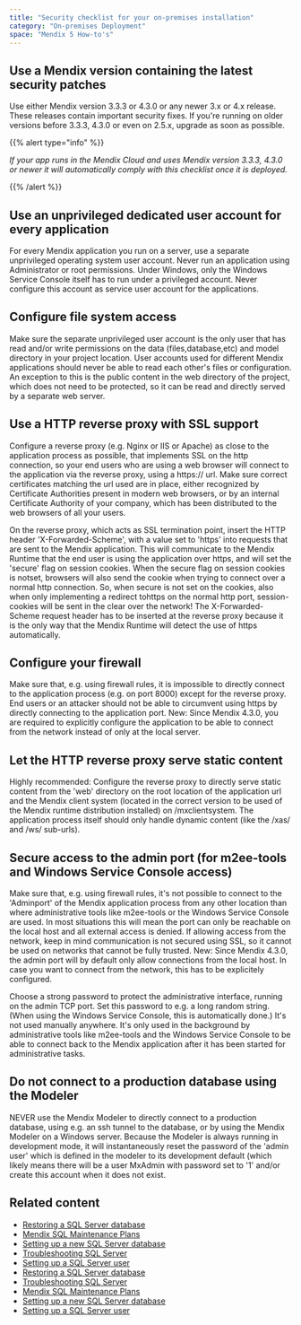 ```yaml
---
title: "Security checklist for your on-premises installation"
category: "On-premises Deployment"
space: "Mendix 5 How-to's"
---
```


## Use a Mendix version containing the latest security patches

Use either Mendix version 3.3.3 or 4.3.0 or any newer 3.x or 4.x release. These releases contain important security fixes. If you're running on older versions before 3.3.3, 4.3.0 or even on 2.5.x, upgrade as soon as possible.

{{% alert type="info" %}}

_If your app runs in the Mendix Cloud and uses Mendix version 3.3.3, 4.3.0 or newer it will automatically comply with this checklist once it is deployed._

{{% /alert %}}

## Use an unprivileged dedicated user account for every application

For every Mendix application you run on a server, use a separate unprivileged operating system user account. Never run an application using Administrator or root permissions. Under Windows, only the Windows Service Console itself has to run under a privileged account. Never configure this account as service user account for the applications.

## Configure file system access

Make sure the separate unprivileged user account is the only user that has read and/or write permissions on the data (files,database,etc) and model directory in your project location. User accounts used for different Mendix applications should never be able to read each other's files or configuration. An exception to this is the public content in the web directory of the project, which does not need to be protected, so it can be read and directly served by a separate web server.

## Use a HTTP reverse proxy with SSL support

Configure a reverse proxy (e.g. Nginx or IIS or Apache) as close to the application process as possible, that implements SSL on the http connection, so your end users who are using a web browser will connect to the application via the reverse proxy, using a https:// url. Make sure correct certificates matching the url used are in place, either recognized by Certificate Authorities present in modern web browsers, or by an internal Certificate Authority of your company, which has been distributed to the web browsers of all your users.

On the reverse proxy, which acts as SSL termination point, insert the HTTP header 'X-Forwarded-Scheme', with a value set to 'https' into requests that are sent to the Mendix application. This will communicate to the Mendix Runtime that the end user is using the application over https, and will set the 'secure' flag on session cookies. When the secure flag on session cookies is notset, browsers will also send the cookie when trying to connect over a normal http connection. So, when secure is not set on the cookies, also when only implementing a redirect tohttps on the normal http port, session-cookies will be sent in the clear over the network! The X-Forwarded-Scheme request header has to be inserted at the reverse proxy because it is the only way that the Mendix Runtime will detect the use of https automatically.

## Configure your firewall

Make sure that, e.g. using firewall rules, it is impossible to directly connect to the application process (e.g. on port 8000) except for the reverse proxy. End users or an attacker should not be able to circumvent using https by directly connecting to the application port. New: Since Mendix 4.3.0, you are required to explicitly configure the application to be able to connect from the network instead of only at the local server.

## Let the HTTP reverse proxy serve static content

Highly recommended: Configure the reverse proxy to directly serve static content from the 'web' directory on the root location of the application url and the Mendix client system (located in the correct version to be used of the Mendix runtime distribution installed) on /mxclientsystem. The application process itself should only handle dynamic content (like the /xas/ and /ws/ sub-urls).

## Secure access to the admin port (for m2ee-tools and Windows Service Console access)

Make sure that, e.g. using firewall rules, it's not possible to connect to the 'Adminport' of the Mendix application process from any other location than where administrative tools like m2ee-tools or the Windows Service Console are used. In most situations this will mean the port can only be reachable on the local host and all external access is denied. If allowing access from the network, keep in mind communication is not secured using SSL, so it cannot be used on networks that cannot be fully trusted. New: Since Mendix 4.3.0, the admin port will by default only allow connections from the local host. In case you want to connect from the network, this has to be explicitely configured.

Choose a strong password to protect the administrative interface, running on the admin TCP port. Set this password to e.g. a long random string. (When using the Windows Service Console, this is automatically done.) It's not used manually anywhere. It's only used in the background by administrative tools like m2ee-tools and the Windows Service Console to be able to connect back to the Mendix application after it has been started for administrative tasks.

## Do not connect to a production database using the Modeler

NEVER use the Mendix Modeler to directly connect to a production database, using e.g. an ssh tunnel to the database, or by using the Mendix Modeler on a Windows server. Because the Modeler is always running in development mode, it will instantaneously reset the password of the 'admin user' which is defined in the modeler to its development default (which likely means there will be a user MxAdmin with password set to '1' and/or create this account when it does not exist.

## Related content

*   [Restoring a SQL Server database](restoring-a-sql-server-database)
*   [Mendix SQL Maintenance Plans](mendix-sql-maintenance-plans)
*   [Setting up a new SQL Server database](setting-up-a-new-sql-server-database)
*   [Troubleshooting SQL Server](troubleshooting-sql-server)
*   [Setting up a SQL Server user](setting-up-a-sql-server-user)
*   [Restoring a SQL Server database](/howto6/restoring-a-sql-server-database)
*   [Troubleshooting SQL Server](/howto6/troubleshooting-sql-server)
*   [Mendix SQL Maintenance Plans](/howto6/mendix-sql-maintenance-plans)
*   [Setting up a new SQL Server database](/howto6/setting-up-a-new-sql-server-database)
*   [Setting up a SQL Server user](/howto6/setting-up-a-sql-server-user)
